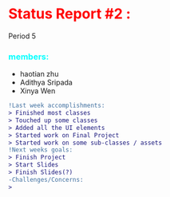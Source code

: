 <!--these reports would be copied to a google docs-->
<!--also fyi these .md documents can be turned into pdf/png-->
# <span style="color:red;">Status Report #2 :</span>
Period 5
### <span style="color:cyan;">members:</span>
* haotian zhu
* Adithya Sripada
* Xinya Wen
```diff
!Last week accomplishments:
> Finished most classes
> Touched up some classes
> Added all the UI elements
> Started work on Final Project
> Started work on some sub-classes / assets 
!Next weeks goals:
> Finish Project
> Start Slides
> Finish Slides(?)
-Challenges/Concerns:
>
```